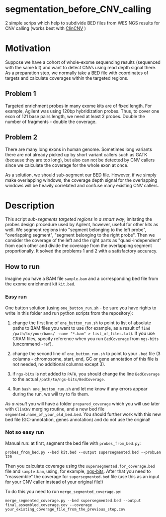 # segmentation_before_CNV_calling
2 simple scrips which help to subdivide BED files from WES NGS results for CNV calling (works best with [ClinCNV](https://github.com/imgag/ClinCNV) )

# Motivation
Suppose we have a cohort of whole-exome sequencing results (sequenced with the same kit) and want to detect CNVs using read depth signal there. As a preparation step, we normally take a BED file with coordinates of targets and calculate coverages within the targeted regions.

## Problem 1
Targeted enrichment probes in many exome kits are of fixed length. For example, Agilent was using 120bp hybridization probes. Thus, to cover one exon of 121 base pairs length, we need at least 2 probes. Double the number of fragments - double the coverage.

## Problem 2
There are many long exons in human genome. Sometimes long variants there are not already picked up by short variant callers such as GATK (because they are too long), but also can not be detected by CNV callers since we calculate the coverage for the whole exon at once.

As a solution, we should sub-segment our BED file. However, if we simply make overlapping windows, the coverage depth signal for the overlapping windows will be heavily correlated and confuse many existing CNV callers.

# Description
This script *sub-segments targeted regions in a smart way*, imitating the probes design procedure used by Agilent, however, useful for other kits as well. We segment regions into "segment belonging to the left probe", "overlapping segment", "segment belonging to the right probe". Then we consider the coverage of the left and the right parts as "quasi-independent" from each other and divide the coverage from the overlapping segment proportionally. It solved the problems 1 and 2 with a satisfactory accuracy.

## How to run
Imagine you have a BAM file `sample.bam` and a corresponding bed file from the exome enrichment kit `kit.bed`.

### Easy run

One button solution (using `one_button_run.sh` - be sure you have rights to write in this folder and run python scripts from the repository):

1) change the first line of `one_button_run.sh` to point to list of absolute paths to BAM files you want to use (for example, as a result of `find /path/to/your/bams/ -name "*.bam" > list_of_files.txt`). If you use CRAM files, specify reference when you run `BedCoverage` from `ngs-bits` (uncommend `-ref`).

2) change the second line of `one_button_run.sh` to point to your `.bed` file (3 columns - chromosome, start, end, GC or gene annotation of this file is not needed, no additional columns except 3).

3) if `ngs-bits` is not added to `PATH`, you should change the line `BedCoverage` to the actual `/path/to/ngs-bits/BedCoverage`. 

4) Run `bash one_button_run.sh` and let me know if any errors appear during the run, we will try to fix them.

*As a result* you will have a folder `prepared_coverage` which you will use later with `ClinCNV` merging routine, and a new bed file `segmented.name_of_your_old_bed.bed`. You should further work with this new bed file (GC-annotation, genes annotation) and do not use the original!

### Not so easy run

Manual run: at first, segment the bed file with `probes_from_bed.py`:

```
probes_from_bed.py --bed kit.bed --output supersegmented.bed --probLen 120
```

Then you calculate coverage using the `supersegmented.for_coverage.bed` file and `sample.bam`, using, for example, [ngs-bits](https://github.com/imgag/ngs-bits). After that you need to "reassemble" the coverage for `supersegmented.bed` file (use this as an input for your CNV caller instead of your original file!)

To do this you need to run `merge_segmented_coverage.py`:

```
merge_segmented_coverage.py --bed supersegmented.bed --output final_assembled_coverage.cov --coverage your_existing_coverage_file_from_the_previous_step.cov
```
